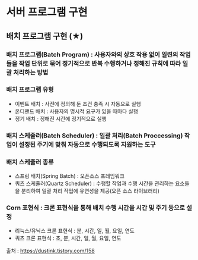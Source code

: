 # 서버 프로그램 구현
## 배치 프로그램 구현 (★)
### 배치 프로그램(Batch Program) : 사용자와의 상호 작용 없이 일련의 작업들을 작업 단위로 묶어 정기적으로 반복 수행하거나 정해진 규칙에 따라 일괄 처리하는 방법
### 배치 프로그램 유형
- 이벤트 배치 : 사전에 정의해 둔 조건 충족 시 자동으로 실행
- 온디맨드 배치 : 사용자의 명시적 요구가 있을 때마다 실행
- 정기 배치 : 정해진 시간에 정기적으로 실행
### 배치 스케줄러(Batch Scheduler) : 일괄 처리(Batch Proccessing) 작업이 설정된 주기에 맞춰 자동으로 수행되도록 지원하는 도구
### 배치 스케줄러 종류
- 스프링 배치(Spring Batch) : 오픈소스 프레임워크
- 쿼츠 스케줄러(Quartz Scheduler) : 수행할 작업과 수행 시간을 관리하는 요소들을 분리하여 일괄 처리 작업에 유연성을 제공(오픈 소스 라이브러리)
### Corn 표현식 : 크론 표현식을 통해 배치 수행 시간을 시간 및 주기 등으로 설정
- 리눅스/유닉스 크론 표현식 : 분, 시간, 일, 월, 요일, 연도
- 쿼츠 크론 표현식 : 초, 분, 시간, 일, 월, 요일, 연도

출처 : https://dustink.tistory.com/158
